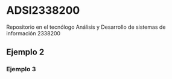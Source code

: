 # ADSI2338200
Repositorio en el tecnólogo Análisis y Desarrollo de sistemas de información 2338200 

## Ejemplo 2

### Ejemplo   3